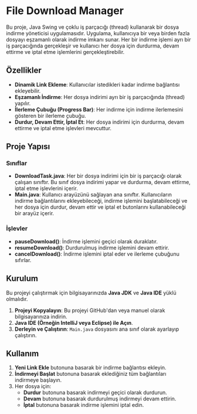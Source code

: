 # File Download Manager

Bu proje, Java Swing ve çoklu iş parçacığı (thread) kullanarak bir dosya indirme yöneticisi uygulamasıdır. Uygulama, kullanıcıya bir veya birden fazla dosyayı eşzamanlı olarak indirme imkanı sunar. Her bir indirme işlemi ayrı bir iş parçacığında gerçekleşir ve kullanıcı her dosya için durdurma, devam ettirme ve iptal etme işlemlerini gerçekleştirebilir.

## Özellikler

- **Dinamik Link Ekleme**: Kullanıcılar istedikleri kadar indirme bağlantısı ekleyebilir.
- **Eşzamanlı İndirme**: Her dosya indirimi ayrı bir iş parçacığında (thread) yapılır.
- **İlerleme Çubuğu (Progress Bar)**: Her indirme için indirme ilerlemesini gösteren bir ilerleme çubuğu.
- **Durdur, Devam Ettir, İptal Et**: Her dosya indirimi için durdurma, devam ettirme ve iptal etme işlevleri mevcuttur.

## Proje Yapısı

### Sınıflar

- **DownloadTask.java**: Her bir dosya indirimi için bir iş parçacığı olarak çalışan sınıftır. Bu sınıf dosya indirimi yapar ve durdurma, devam ettirme, iptal etme işlevlerini içerir.
- **Main.java**: Kullanıcı arayüzünü sağlayan ana sınıftır. Kullanıcıların indirme bağlantılarını ekleyebileceği, indirme işlemini başlatabileceği ve her dosya için durdur, devam ettir ve iptal et butonlarını kullanabileceği bir arayüz içerir.

### İşlevler

- **pauseDownload()**: İndirme işlemini geçici olarak duraklatır.
- **resumeDownload()**: Durdurulmuş indirme işlemini devam ettirir.
- **cancelDownload()**: İndirme işlemini iptal eder ve ilerleme çubuğunu sıfırlar.

## Kurulum

Bu projeyi çalıştırmak için bilgisayarınızda **Java JDK** ve **Java IDE** yüklü olmalıdır.

1. **Projeyi Kopyalayın**: Bu projeyi GitHub'dan veya manuel olarak bilgisayarınıza indirin.
2. **Java IDE (Örneğin IntelliJ veya Eclipse) ile Açın**.
3. **Derleyin ve Çalıştırın**: `Main.java` dosyasını ana sınıf olarak ayarlayıp çalıştırın.

## Kullanım

1. **Yeni Link Ekle** butonuna basarak bir indirme bağlantısı ekleyin.
2. **İndirmeyi Başlat** butonuna basarak eklediğiniz tüm bağlantıları indirmeye başlayın.
3. Her dosya için:
   - **Durdur** butonuna basarak indirmeyi geçici olarak durdurun.
   - **Devam** butonuna basarak durdurulmuş indirmeyi devam ettirin.
   - **İptal** butonuna basarak indirme işlemini iptal edin.
